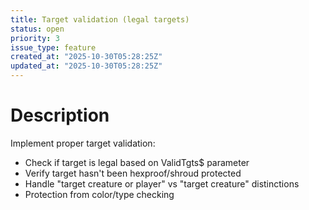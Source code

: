 ```yaml
---
title: Target validation (legal targets)
status: open
priority: 3
issue_type: feature
created_at: "2025-10-30T05:28:25Z"
updated_at: "2025-10-30T05:28:25Z"
---
```


# Description

Implement proper target validation:
- Check if target is legal based on ValidTgts$ parameter
- Verify target hasn't been hexproof/shroud protected
- Handle "target creature or player" vs "target creature" distinctions
- Protection from color/type checking
